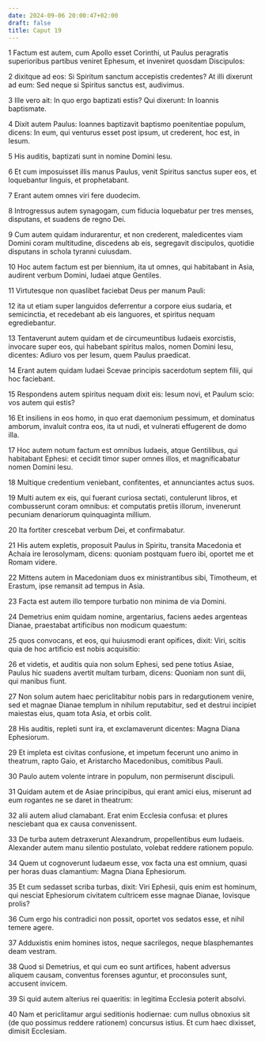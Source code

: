 ```yaml
---
date: 2024-09-06 20:00:47+02:00
draft: false
title: Caput 19
---
```





1 Factum est autem, cum Apollo esset Corinthi, ut Paulus peragratis superioribus partibus veniret Ephesum, et inveniret quosdam Discipulos:

2 dixitque ad eos: Si Spiritum sanctum accepistis credentes? At illi dixerunt ad eum: Sed neque si Spiritus sanctus est, audivimus.

3 Ille vero ait: In quo ergo baptizati estis? Qui dixerunt: In Ioannis baptismate.

4 Dixit autem Paulus: Ioannes baptizavit baptismo poenitentiae populum, dicens: In eum, qui venturus esset post ipsum, ut crederent, hoc est, in Iesum.

5 His auditis, baptizati sunt in nomine Domini Iesu.

6 Et cum imposuisset illis manus Paulus, venit Spiritus sanctus super eos, et loquebantur linguis, et prophetabant.

7 Erant autem omnes viri fere duodecim.

8 Introgressus autem synagogam, cum fiducia loquebatur per tres menses, disputans, et suadens de regno Dei.

9 Cum autem quidam indurarentur, et non crederent, maledicentes viam Domini coram multitudine, discedens ab eis, segregavit discipulos, quotidie disputans in schola tyranni cuiusdam.

10 Hoc autem factum est per biennium, ita ut omnes, qui habitabant in Asia, audirent verbum Domini, Iudaei atque Gentiles.

11 Virtutesque non quaslibet faciebat Deus per manum Pauli:

12 ita ut etiam super languidos deferrentur a corpore eius sudaria, et semicinctia, et recedebant ab eis languores, et spiritus nequam egrediebantur.

13 Tentaverunt autem quidam et de circumeuntibus Iudaeis exorcistis, invocare super eos, qui habebant spiritus malos, nomen Domini Iesu, dicentes: Adiuro vos per Iesum, quem Paulus praedicat.

14 Erant autem quidam Iudaei Scevae principis sacerdotum septem filii, qui hoc faciebant.

15 Respondens autem spiritus nequam dixit eis: Iesum novi, et Paulum scio: vos autem qui estis?

16 Et insiliens in eos homo, in quo erat daemonium pessimum, et dominatus amborum, invaluit contra eos, ita ut nudi, et vulnerati effugerent de domo illa.

17 Hoc autem notum factum est omnibus Iudaeis, atque Gentilibus, qui habitabant Ephesi: et cecidit timor super omnes illos, et magnificabatur nomen Domini Iesu.

18 Multique credentium veniebant, confitentes, et annunciantes actus suos.

19 Multi autem ex eis, qui fuerant curiosa sectati, contulerunt libros, et combusserunt coram omnibus: et computatis pretiis illorum, invenerunt pecuniam denariorum quinquaginta millium.

20 Ita fortiter crescebat verbum Dei, et confirmabatur.

21 His autem expletis, proposuit Paulus in Spiritu, transita Macedonia et Achaia ire Ierosolymam, dicens: quoniam postquam fuero ibi, oportet me et Romam videre.

22 Mittens autem in Macedoniam duos ex ministrantibus sibi, Timotheum, et Erastum, ipse remansit ad tempus in Asia.

23 Facta est autem illo tempore turbatio non minima de via Domini.

24 Demetrius enim quidam nomine, argentarius, faciens aedes argenteas Dianae, praestabat artificibus non modicum quaestum:

25 quos convocans, et eos, qui huiusmodi erant opifices, dixit: Viri, scitis quia de hoc artificio est nobis acquisitio:

26 et videtis, et auditis quia non solum Ephesi, sed pene totius Asiae, Paulus hic suadens avertit multam turbam, dicens: Quoniam non sunt dii, qui manibus fiunt.

27 Non solum autem haec periclitabitur nobis pars in redargutionem venire, sed et magnae Dianae templum in nihilum reputabitur, sed et destrui incipiet maiestas eius, quam tota Asia, et orbis colit.

28 His auditis, repleti sunt ira, et exclamaverunt dicentes: Magna Diana Ephesiorum.

29 Et impleta est civitas confusione, et impetum fecerunt uno animo in theatrum, rapto Gaio, et Aristarcho Macedonibus, comitibus Pauli.

30 Paulo autem volente intrare in populum, non permiserunt discipuli.

31 Quidam autem et de Asiae principibus, qui erant amici eius, miserunt ad eum rogantes ne se daret in theatrum:

32 alii autem aliud clamabant. Erat enim Ecclesia confusa: et plures nesciebant qua ex causa convenissent.

33 De turba autem detraxerunt Alexandrum, propellentibus eum Iudaeis. Alexander autem manu silentio postulato, volebat reddere rationem populo.

34 Quem ut cognoverunt Iudaeum esse, vox facta una est omnium, quasi per horas duas clamantium: Magna Diana Ephesiorum.

35 Et cum sedasset scriba turbas, dixit: Viri Ephesii, quis enim est hominum, qui nesciat Ephesiorum civitatem cultricem esse magnae Dianae, Iovisque prolis?

36 Cum ergo his contradici non possit, oportet vos sedatos esse, et nihil temere agere.

37 Adduxistis enim homines istos, neque sacrilegos, neque blasphemantes deam vestram.

38 Quod si Demetrius, et qui cum eo sunt artifices, habent adversus aliquem causam, conventus forenses aguntur, et proconsules sunt, accusent invicem.

39 Si quid autem alterius rei quaeritis: in legitima Ecclesia poterit absolvi.

40 Nam et periclitamur argui seditionis hodiernae: cum nullus obnoxius sit (de quo possimus reddere rationem) concursus istius. Et cum haec dixisset, dimisit Ecclesiam.

